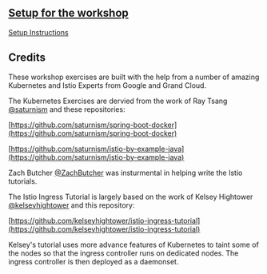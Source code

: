 ## [Setup for the workshop](setup/README.md)
[Setup Instructions](setup/README.md)

## Credits

These workshop exercises are built with the help from a number of amazing Kubernetes and Istio Experts from Google and Grand Cloud.

The Kubernetes Exercises are dervied from the work of Ray Tsang  [@saturnism](https://twitter.com/saturnism) and these repositories:

[https://github.com/saturnism/spring-boot-docker](https://github.com/saturnism/spring-boot-docker)

[https://github.com/saturnism/istio-by-example-java](https://github.com/saturnism/istio-by-example-java)

Zach Butcher [@ZachButcher](https://twitter.com/ZackButcher) was insturmental in helping write the Istio tutorials.

The Istio Ingress Tutorial is largely based on the work of Kelsey Hightower [@kelseyhightower](https://twitter.com/kelseyhightower) and this repository:

[https://github.com/kelseyhightower/istio-ingress-tutorial](https://github.com/kelseyhightower/istio-ingress-tutorial)

Kelsey's tutorial uses more advance features of Kubernetes to taint some of the nodes so that the ingress controller runs on dedicated nodes.  The ingress controller is then deployed as a daemonset.
